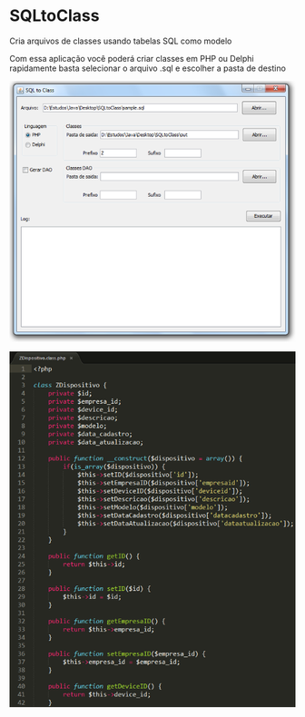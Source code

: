SQLtoClass
==========

Cria arquivos de classes usando tabelas SQL como modelo

Com essa aplicação você poderá criar classes em PHP ou Delphi rapidamente
basta selecionar o arquivo .sql e escolher a pasta de destino

![Alt text](/img/screenshots/main.png?raw=true "Tela principal")

![Alt text](/img/screenshots/generated_class.png?raw=true "Exemplo de classe gerada")